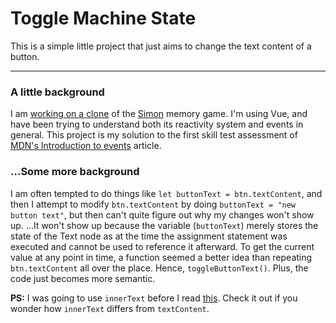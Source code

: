 # Toggle Machine State

This is a simple little project that just aims to change the text content of a button.

-----

### A little background

I am [working on a clone](https://github.com/Wryhder/Simon) of the [Simon](https://en.wikipedia.org/wiki/Simon_(game)) memory game. I'm using Vue, and have been trying to understand both its reactivity system and events in general. This project is my solution to the first skill test assessment of [MDN's Introduction to events](https://developer.mozilla.org/en-US/docs/Learn/JavaScript/Building_blocks/Events) article.

### ...Some more background

I am often tempted to do things like `let buttonText = btn.textContent`, and then I attempt to modify `btn.textContent` by doing `buttonText = "new button text"`, but then can't quite figure out why my changes won't show up.
...It won't show up because the variable (`buttonText`) merely stores the state of the Text node as at the time the assignment statement was executed and cannot be used to reference it afterward. To get the current value at any point in time, a function seemed a better idea than repeating `btn.textContent` all over the place. Hence, `toggleButtonText()`. Plus, the code just becomes more semantic.

__PS:__ I was going to use `innerText` before I read [this](https://kellegous.com/j/2013/02/27/innertext-vs-textcontent/). Check it out if you wonder how `innerText` differs from `textContent`.
